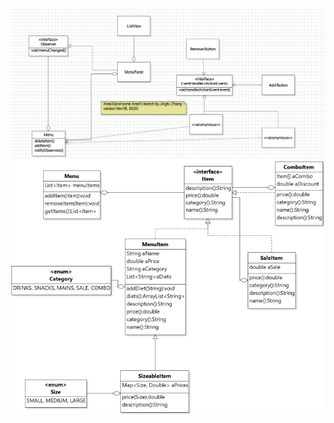 ![alt text](https://github.com/pco111/201224_Java_MVC_Menu/blob/main/Screen_Shot_2020-11-18_at_16.49.05.png?raw=true)
![alt text](https://github.com/pco111/201224_Java_MVC_Menu/blob/main/image.png?raw=true)
